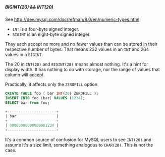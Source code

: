 ##### BIGINT(20) && INT(20)

See http://dev.mysql.com/doc/refman/8.0/en/numeric-types.html

- `INT` is a four-byte signed integer.
- `BIGINT` is an eight-byte signed integer.

They each accept no more and no fewer values than can be stored in their respective number of bytes. That means 232 values in an `INT` and 264 values in a `BIGINT`.

The 20 in `INT(20)` and `BIGINT(20)` means almost nothing. It's a hint for display width. It has nothing to do with storage, nor the range of values that column will accept.

Practically, it affects only the `ZEROFILL` option:

```sql
CREATE TABLE foo ( bar INT(20) ZEROFILL );
INSERT INTO foo (bar) VALUES (1234);
SELECT bar from foo;

+----------------------+
| bar                  |
+----------------------+
| 00000000000000001234 |
+----------------------+
```

It's a common source of confusion for MySQL users to see `INT(20)` and assume it's a size limit, something analogous to `CHAR(20)`. This is not the case.

[ref]: https://stackoverflow.com/questions/3135804/types-in-mysql-bigint20-vs-int20
